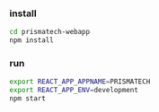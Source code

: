 ### install
```bash
cd prismatech-webapp
npm install
```

### run
```bash
export REACT_APP_APPNAME=PRISMATECH
export REACT_APP_ENV=development
npm start
```